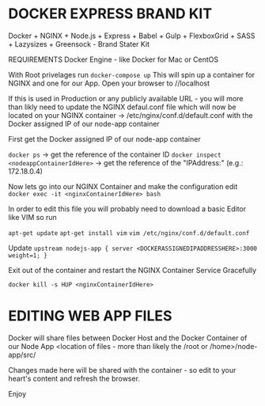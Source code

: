 # DOCKER EXPRESS BRAND KIT
Docker + NGINX + Node.js + Express + Babel + Gulp + FlexboxGrid + SASS + Lazysizes + Greensock - Brand Stater Kit

REQUIREMENTS
Docker Engine - like Docker for Mac or CentOS

With Root privelages run `docker-compose up` This will spin up a container for NGINX and one for our App. Open your browser to //localhost

If this is used in Production or any publicly available URL - you will more than likly need to update the NGINX defaul.conf file which will now be located on your NGINX container -> /etc/nginx/conf.d/default.conf with the Docker assigned IP of our node-app container

First get the Docker assigned IP of our node-app container

`docker ps` -> get the reference of the container ID
`docker inspect <nodeappContainerIdHere>` -> get the reference of the "IPAddress:" (e.g.: 172.18.0.4)

Now lets go into our NGINX Container and make the configuration edit
`docker exec -it <nginxContainerIdHere> bash`

In order to edit this file you will probably need to download a basic Editor like VIM so run 

`apt-get update`
`apt-get install vim`
`vim /etc/nginx/conf.d/default.conf`

Update
`upstream nodejs-app {
    server <DOCKERASSIGNEDIPADDRESSHERE>:3000 weight=1;
}`

Exit out of the container and restart the NGINX Container Service Gracefully

`docker kill -s HUP <nginxContainerIdHere>`

# EDITING WEB APP FILES

Docker will share files between Docker Host and the Docker Container of our Node App
<location of files - more than likely the /root or /home>/node-app/src/

Changes made here will be shared with the container - so edit to your heart's content and refresh the browser.

Enjoy
